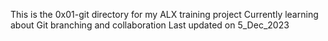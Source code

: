 This is the 0x01-git directory for my ALX training project
Currently learning about Git branching and collaboration
Last updated on 5_Dec_2023
